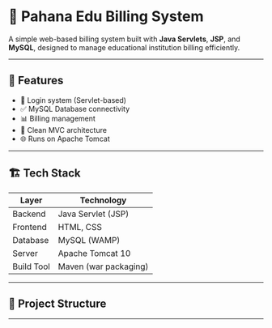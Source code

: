 # 🧾 Pahana Edu Billing System

A simple web-based billing system built with **Java Servlets**, **JSP**, and **MySQL**, designed to manage educational institution billing efficiently.

---

## 🚀 Features

- 🔐 Login system (Servlet-based)
- ✅ MySQL Database connectivity
- 📊 Billing management 
- 📄 Clean MVC architecture
- 🌐 Runs on Apache Tomcat

---

## 🏗️ Tech Stack

| Layer       | Technology              |
|-------------|-------------------------|
| Backend     | Java Servlet (JSP)      |
| Frontend    | HTML, CSS               |
| Database    | MySQL (WAMP)            |
| Server      | Apache Tomcat 10        |
| Build Tool  | Maven (war packaging)   |

---

## 📁 Project Structure 
---

